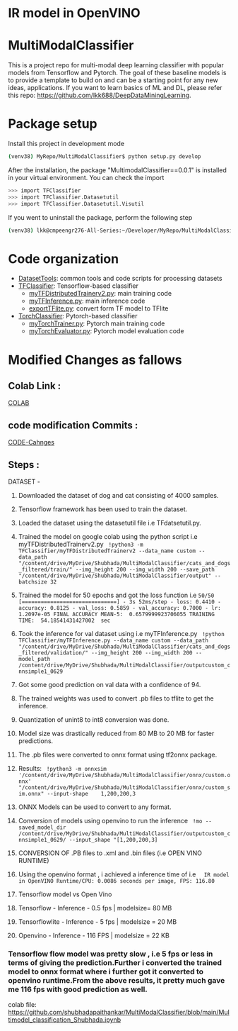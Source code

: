 # IR model in OpenVINO 


# MultiModalClassifier
This is a project repo for multi-modal deep learning classifier with popular models from Tensorflow and Pytorch. The goal of these baseline models is to provide a template to build on and can be a starting point for any new ideas, applications. If you want to learn basics of ML and DL, please refer this repo: https://github.com/lkk688/DeepDataMiningLearning.

# Package setup
Install this project in development mode
```bash
(venv38) MyRepo/MultiModalClassifier$ python setup.py develop
```
After the installation, the package "MultimodalClassifier==0.0.1" is installed in your virtual environment. You can check the import
```bash
>>> import TFClassifier
>>> import TFClassifier.Datasetutil
>>> import TFClassifier.Datasetutil.Visutil
```

If you went to uninstall the package, perform the following step
```bash
(venv38) lkk@cmpeengr276-All-Series:~/Developer/MyRepo/MultiModalClassifier$ python setup.py develop --uninstall
```

# Code organization
* [DatasetTools](./DatasetTools): common tools and code scripts for processing datasets
* [TFClassifier](./TFClassifier): Tensorflow-based classifier
  * [myTFDistributedTrainerv2.py](./TFClassifier/myTFDistributedTrainerv2.py): main training code
  * [myTFInference.py](./TFClassifier/myTFInference.py): main inference code
  * [exportTFlite.py](./TFClassifier/exportTFlite.py): convert form TF model to TFlite
* [TorchClassifier](./TorchClassifier): Pytorch-based classifier
  * [myTorchTrainer.py](./TorchClassifier/myTorchTrainer.py): Pytorch main training code
  * [myTorchEvaluator.py](./TorchClassifier/myTorchEvaluator.py): Pytorch model evaluation code 

# Modified Changes as fallows

## Colab Link :

<a href="https://colab.research.google.com/drive/1Vrx3T7wf8gExZHyDh82pIEWGPHOWRpjc#scrollTo=WplVQH5ilkMK 
" target="_blank"> COLAB</a>

## code modification Commits :

<a href="https://github.com/lkk688/MultiModalClassifier/commit/985da0181c4a9d4c4a4e1a8789773a2c7857d851" target="_blank"> CODE-Cahnges</a>


## Steps : 

DATASET - 
1. Downloaded the dataset of dog and cat consisting of 4000 samples.
2. Tensorflow framework has been used to train the dataset.
3. Loaded the dataset using the datasetutil file i.e TFdatsetutil.py.
4. Trained the model on google colab using the python script i.e myTFDistributedTrainerv2.py
  `  !python3 -m TFClassifier/myTFDistributedTrainerv2 --data_name custom --data_path "/content/drive/MyDrive/Shubhada/MultiModalClassifier/cats_and_dogs_filtered/train/" --img_height 200 --img_width 200 --save_path "/content/drive/MyDrive/Shubhada/MultiModalClassifier/output" --batchsize 32 `
    
5. Trained the model for 50 epochs and got the loss function i.e 
 `50/50 [==============================] - 3s 52ms/step - loss: 0.4410 - accuracy: 0.8125 - val_loss: 0.5859 - val_accuracy: 0.7000 - lr: 1.2097e-05
 FINAL ACCURACY MEAN-5:  0.6579999923706055
 TRAINING TIME:  54.18541431427002  sec `
 
6. Took the inference for val dataset using i.e myTFInference.py
 ` !python TFClassifier/myTFInference.py --data_name custom --data_path "/content/drive/MyDrive/Shubhada/MultiModalClassifier/cats_and_dogs_filtered/validation/" --img_height 200 --img_width 200 --model_path /content/drive/MyDrive/Shubhada/MultiModalClassifier/outputcustom_cnnsimple1_0629`
  
7. Got some good prediction on val data with a confidence of 94.
8. The trained weights was used to convert .pb files to tflite to get the inference.
9. Quantization of unint8 to int8 conversion was done.
10. Model size was drastically reduced from 80 MB to 20 MB for faster predictions.
11. The .pb files were converted to onnx format using tf2onnx package.
12. Results:
  ` !python3 -m onnxsim '/content/drive/MyDrive/Shubhada/MultiModalClassifier/onnx/custom.onnx' "/content/drive/MyDrive/Shubhada/MultiModalClassifier/onnx/custom_sim.onnx" --input-shape    1,200,200,3`
13. ONNX Models can be used to convert to any format.
14. Conversion of models using openvino to run the inference
 ` !mo --saved_model_dir /content/drive/MyDrive/Shubhada/MultiModalClassifier/outputcustom_cnnsimple1_0629/ --input_shape "[1,200,200,3]`
  
15. CONVERSION OF .PB files to .xml and .bin files (i.e OPEN VINO RUNTIME)
16. Using the openvino format , i achieved a inference time of i.e
   `  IR model in OpenVINO Runtime/CPU: 0.0086 seconds per image, FPS: 116.80`
17. Tensorflow model vs Open Vino
18. Tensorflow - Inference - 0.5 fps | modelsize= 80 MB
19. Tensorflowlite - Inference - 5 fps | modelsize = 20 MB
20. Openvino   - Inference - 116 FPS | modelsize = 22 KB


### Tensorflow flow model was pretty slow , i.e 5 fps or less in terms of giving the prediction.Further i converted the trained model to onnx format where i further got it converted to openvino runtime.From the above results, it pretty much gave  me 116 fps with good prediction as well.


colab file: https://github.com/shubhadapaithankar/MultiModalClassifier/blob/main/Multimodel_classification_Shubhada.ipynb 
